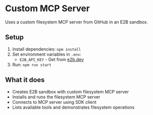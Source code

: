 # Custom MCP Server

Uses a custom filesystem MCP server from GitHub in an E2B sandbox.

## Setup

1. Install dependencies: `npm install`
2. Set environment variables in `.env`:
   - `E2B_API_KEY` - Get from [e2b.dev](https://e2b.dev/docs/getting-started/api-key)
3. Run: `npm run start`

## What it does

- Creates E2B sandbox with custom filesystem MCP server
- Installs and runs the filesystem MCP server
- Connects to MCP server using SDK client
- Lists available tools and demonstrates filesystem operations